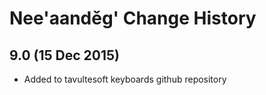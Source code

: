 Nee'aanděg' Change History
============================

9.0 (15 Dec 2015)
-----------------

* Added to tavultesoft keyboards github repository

